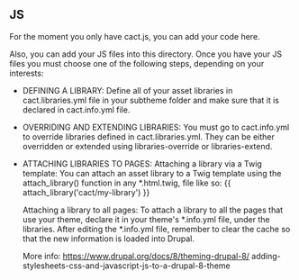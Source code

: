 JS
--

For the moment you only have cact.js, you can add your code here.

Also, you can add your JS files into this directory.
Once you have your JS files you must choose one of the following steps, 
depending on your interests:

- DEFINING A LIBRARY:
  Define all of your asset libraries in cact.libraries.yml file in your 
  subtheme folder and make sure that it is declared in cact.info.yml file.

- OVERRIDING AND EXTENDING LIBRARIES:
  You must go to cact.info.yml to override libraries defined in 
  cact.libraries.yml. They can be either overridden or extended using 
  libraries-override or libraries-extend.

- ATTACHING LIBRARIES TO PAGES:
  Attaching a library via a Twig template:
  You can attach an asset library to a Twig template using the attach_library() 
  function in any *.html.twig, file like so:
  {{ attach_library('cact/my-library') }}

  Attaching a library to all pages:
  To attach a library to all the pages that use your theme, declare it in your 
  theme's *.info.yml file, under the libraries.
  After editing the *.info.yml file, remember to clear the cache so that the 
  new information is loaded into Drupal.

  More info:
  https://www.drupal.org/docs/8/theming-drupal-8/
  adding-stylesheets-css-and-javascript-js-to-a-drupal-8-theme
